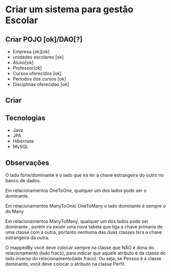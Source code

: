 # Criar um sistema para gestão Escolar

## Criar POJO [ok]/DAO[?]

- Empresa [ok][ok]
- unidades escolares [ok]
- Aluno[ok]
- Professor[ok]
- Cursos oferecidos [ok]
- Períodos dos cursos [ok]
- Disciplinas oferecidas [ok]

## Criar 

## Tecnologias

- Java
- JPA
- Hibernate
- MySQL

## Observações

O lado forte/dominante é o lado que ira ter a chave estrangeira do outro no banco de dados.

Em relacionamentos OneToOne, qualquer um dos lados pode ser o dominante.

Em relacionamentos ManyToOne/ OneToMany o lado dominante é sempre o do Many

Em relacionamentos ManyToMany, qualquer um dos lados pode ser dominante , porém ira existir uma nova tabela que liga a 
chave primaria de uma classe com a outra, portanto nenhuma das duas classes tera a chave estrangeira da outra.

O mappedBy você deve colocar sempre na classe que NÃO é dona do relacionamento (lado fraco), para indicar que aquele 
atributo é da classe do lado inverso do relacionamento(lado fraco). Ou seja, se Pessoa é a classe dominante, você deve 
colocar o atributo na classe Perfil.



